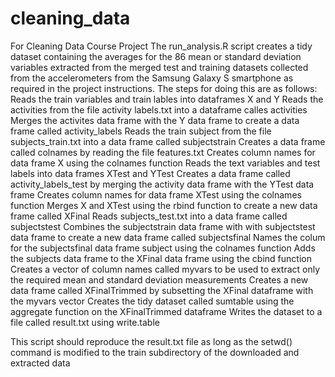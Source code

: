 # cleaning_data
For Cleaning Data Course Project
The run_analysis.R script creates a tidy dataset containing the averages for the 86 mean or standard deviation variables extracted from the merged test and training datasets collected from the accelerometers from the Samsung Galaxy S smartphone as required in the project instructions.  The steps for doing this are as follows:
Reads the train variables and train lables into dataframes X and Y
Reads the activities from the file activity labels.txt into a dataframe calles activities
Merges the activites data frame with the Y data frame to create a data frame called activity_labels
Reads the train subject from the file subjects_train.txt into a data frame called subjectstrain
Creates a data frame called colnames by reading the file features.txt
Creates column names for data frame X using the colnames function
Reads the text variables and test labels into data frames XTest and YTest
Creates a data frame called activity_labels_test by merging the activity data frame with the YTest data frame
Creates column names for data frame XTest using the colnames function
Merges X and XTest using the rbind function to create a new data frame called XFinal
Reads subjects_test.txt into a data frame called subjectstest
Combines the subjectstrain data frame with with subjectstest data frame to create a new data frame called subjectsfinal
Names the colum for the subjectsfinal data frame subject using the colnames function
Adds the subjects data frame to the XFinal data frame using the cbind function
Creates a vector of column names called myvars to be used to extract only the required mean and standard deviation measurements 
Creates a new data frame called XFinalTrimmed by subsetting the XFinal dataframe with the myvars vector
Creates the tidy dataset called sumtable using the aggregate function on the XFinalTrimmed dataframe
Writes the dataset to a file called result.txt using write.table

This script should reproduce the result.txt file as long as the setwd() command is modified to the train subdirectory of the downloaded and extracted data
